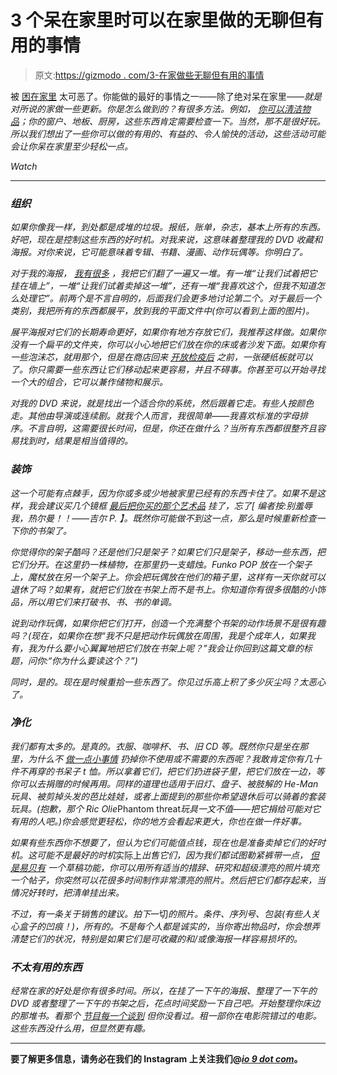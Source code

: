 # 3 个呆在家里时可以在家里做的无聊但有用的事情

> 原文:[https://gizmodo . com/3-在家做些无聊但有用的事情](https://gizmodo.com/3-nerdy-but-useful-things-to-do-around-your-house-whi-1842479100)

被 [困在家里](https://io9.gizmodo.com/shaun-of-the-dead-gets-a-coronavirus-update-thanks-to-s-1842413440) 太可恶了。你能做的最好的事情之一——除了绝对呆在家里[](https://gizmodo.com/what-it-s-like-to-be-sick-and-in-quarantine-at-the-epic-1842583739)*——就是对所说的家做一些更新。你是怎么做到的？有很多方法。例如， [你可以清洁物品](https://io9.gizmodo.com/the-cast-of-watchmen-become-the-washmen-in-this-pandemi-1842527397?_ga=2.264541580.2058015170.1584977341-1982811367.1584376436)；你的窗户、地板、厨房，这些东西肯定需要检查一下。当然，那不是很好玩。所以我们想出了一些你可以做的有用的、有益的、令人愉快的活动，这些活动可能会让你呆在家里至少轻松一点。* 

*Watch*

* * *

### *组织*

*如果你像我一样，到处都是成堆的垃圾。报纸，账单，杂志，基本上所有的东西。好吧，现在是控制这些东西的好时机。对我来说，这意味着整理我的 DVD 收藏和海报。对你来说，它可能意味着专辑、书籍、漫画、动作玩偶等。你明白了。*

*对于我的海报， [我有很多](https://io9.gizmodo.com/how-the-pop-culture-event-mondocon-has-changed-and-so-1838154035) ，我把它们翻了一遍又一堆。有一堆“让我们试着把它挂在墙上”，一堆“让我们试着卖掉这一堆”，还有一堆“我喜欢这个，但我不知道怎么处理它”。前两个是不言自明的，后面我们会更多地讨论第二个。对于最后一个类别，我把所有的东西都展平，放到我的平面文件中(你可以看到上面的图片)。*

*展平海报对它们的长期寿命更好，如果你有地方存放它们，我推荐这样做。如果你没有一个扁平的文件夹，你可以小心地把它们放在你的床或者沙发下面。如果你有一些泡沫芯，就用那个，但是在商店回来 [开放检疫后](https://gizmodo.com/amazon-bug-was-hiding-products-that-would-have-shipped-1842528195) 之前，一张硬纸板就可以了。你只需要一些东西让它们移动起来更容易，并且不碍事。你甚至可以开始寻找一个大的组合，它可以兼作储物和展示。*

*对我的 DVD 来说，就是找出一个适合你的系统，然后跟着它走。有些人按颜色走。其他由导演或连续剧。就我个人而言，我很简单——我喜欢标准的字母排序。不言自明，这需要很长时间，但是，你还在做什么？当所有东西都很整齐且容易找到时，结果是相当值得的。*

### *装饰*

*这一个可能有点棘手，因为你或多或少地被家里已经有的东西卡住了。如果不是这样，我会建议买几个镜框 [最后把你买的那个艺术品](https://io9.gizmodo.com/a-tour-of-the-many-many-posters-i-own-that-arent-even-1785117358) 挂了，忘了[ *编者按:别羞辱我，热尔曼！！——吉尔 P.* 】。既然你可能做不到这一点，那么是时候重新检查一下你的书架了。*

*你觉得你的架子酷吗？还是他们只是架子？如果它们只是架子，移动一些东西，把它们分开。在这里扔一株植物，在那里扔一支蜡烛。Funko POP 放在一个架子上，魔杖放在另一个架子上。你会把玩偶放在他们的箱子里，这样有一天你就可以退休了吗？如果有，就把它们放在书架上而不是书上。你知道你有很多很酷的小饰品，所以用它们来打破书、书、书的单调。*

*说到动作玩偶，如果你把它们打开，创造一个充满整个书架的动作场景不是很有趣吗？(现在，如果你在想“我不只是把动作玩偶放在周围，我是个成年人，如果我有，我为什么要小心翼翼地把它们放在书架上呢？”我会让你回到这篇文章的标题，问你:“你为什么要读这个？”)*

*同时，是的。现在是时候重拾一些东西了。你见过乐高上积了多少灰尘吗？太恶心了。*

### *净化*

*我们都有太多的。是真的。衣服、咖啡杯、书、旧 CD 等。既然你只是坐在那里，为什么不 [做一点小事情](https://gizmodo.com/the-life-changing-magic-of-konmari-ing-your-iphone-apps-1832232117) 扔掉你不使用或不需要的东西呢？我敢肯定你有几十件不再穿的书呆子 t 恤。所以拿着它们，把它们扔进袋子里，把它们放在一边，等你可以去捐赠的时候再用。同样的道理也适用于旧灯、盘子、被肢解的 He-Man 玩具、被剪掉头发的芭比娃娃，或者上面提到的那些你希望退休后可以骑着的套装玩具。(抱歉，那个 Ric Olie*Phantom threat*玩具一文不值——把它捐给可能对它有用的人吧。)你会感觉更轻松，你的地方会看起来更大，你也在做一件好事。*

*如果有些东西你不想要了，但认为它们可能值点钱，现在也是准备卖掉它们的好时机。这可能不是最好的时机*实际上*出售它们，因为我们都试图勒紧裤带一点， [但是易贝有](https://gizmodo.com/ebay-is-suing-amazon-over-claims-it-engaged-in-illegal-1836927673) 一个草稿功能，你可以用所有适当的措辞、研究和超级漂亮的照片填充一个帖子，你突然可以花很多时间制作非常漂亮的照片。然后把它们都存起来，当情况好转时，把清单挂出来。*

*不过，有一条关于销售的建议。拍下*一切*的照片。条件、序列号、包装(有些人关心盒子的凹痕！)，所有的。不是每个人都是诚实的，当你寄出物品时，你会想弄清楚它们的状况，特别是如果它们是可收藏的和/或像海报一样容易损坏的。*

### *不太有用的东西*

*经常在家的好处是你有很多时间。所以，在挂了一下午的海报、整理了一下午的 DVD 或者整理了一下午的书架之后，花点时间奖励一下自己吧。开始整理你床边的那堆书。看那个 [节目每一个谈到](https://gizmodo.com/the-best-sci-fi-binges-you-can-watch-in-a-single-day-o-1842471624) 但你没看过。租一部你在电影院错过的电影。这些东西没什么用，但显然更有趣。*

* * *

**要了解更多信息，请务必在我们的 Instagram 上关注我们@*[*io 9 dot com*](https://www.instagram.com/io9dotcom/)*。**